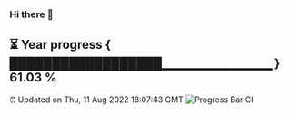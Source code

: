 ### Hi there 👋
⏳ Year progress { ██████████████████▁▁▁▁▁▁▁▁▁▁▁▁ } 61.03 %
---
⏰ Updated on Thu, 11 Aug 2022 18:07:43 GMT
![Progress Bar CI](https://github.com/Moyi321/Moyi321/workflows/Progress%20Bar%20CI/badge.svg)
